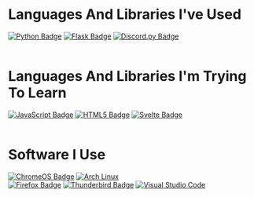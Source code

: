 # Languages And Libraries I've Used
[![Python Badge](https://img.shields.io/badge/Python-3776AB?logo=python&logoColor=fff&style=for-the-badge)](https://www.python.org/)
[![Flask Badge](https://img.shields.io/badge/Flask-000?logo=flask&logoColor=fff&style=for-the-badge)](https://flask.palletsprojects.com/)
[![Discord.py Badge](https://img.shields.io/badge/discord.py-5865F2.svg?style=for-the-badge&logo=discord&logoColor=white)](https://discordpy.readthedocs.io/)
<br>
<br>

# Languages And Libraries I'm Trying To Learn
[![JavaScript Badge](https://img.shields.io/badge/JavaScript-F7DF1E?logo=javascript&logoColor=000&style=for-the-badge)](https://developer.mozilla.org/en-US/docs/Web/JavaScript)
[![HTML5 Badge](https://img.shields.io/badge/HTML5-E34F26?logo=html5&logoColor=fff&style=for-the-badge)](https://developer.mozilla.org/en-US/docs/Glossary/HTML5)
[![Svelte Badge](https://img.shields.io/badge/Svelte-FF3E00?logo=svelte&logoColor=fff&style=for-the-badge)](https://svelte.dev/)
<br>
<br>


# Software I Use
[![ChromeOS Badge](https://img.shields.io/badge/ChromeOS-4285F4?logo=googlechrome&logoColor=fff&style=for-the-badge)](https://chromeenterprise.google/intl/en_uk/os/)
[![Arch Linux](https://img.shields.io/badge/Arch%20Linux-1793D1?logo=arch-linux&logoColor=fff&style=for-the-badge)](https://archlinux.org/)
<br>
[![Firefox Badge](https://img.shields.io/badge/Firefox-FF7139?logo=firefox&logoColor=fff&style=for-the-badge)](https://www.mozilla.org/en-US/firefox/new/)
[![Thunderbird Badge](https://img.shields.io/badge/Thunderbird-0A84FF?logo=thunderbird&logoColor=fff&style=for-the-badge)](https://www.thunderbird.net)
[![Visual Studio Code](https://custom-icon-badges.demolab.com/badge/Visual%20Studio%20Code-0078d7.svg?logo=vsc&logoColor=white&style=for-the-badge)](https://code.visualstudio.com/)
